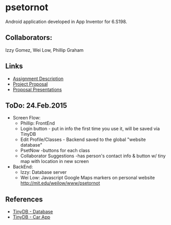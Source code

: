 # psetornot
Android application developed in App Inventor for 6.S198.

## Collaborators:
Izzy Gomez, Wei Low, Phillip Graham

## Links
* [Assignment Description](https://docs.google.com/document/d/122lMQwimmNUJPi_9JrN461NcQ3heumaPk_tlAecnVxI/edit?usp=sharing)
* [Project Proposal](https://docs.google.com/document/d/1q60MTPBHtoVfwjLIQEMVrf2yxY6auJ9KkGJQzaqwkP8/edit?usp=sharing)
* [Proposal Presentations](https://docs.google.com/presentation/d/1pDHII2nwpUIn4UF5sj5ziGEjYwj-xKTu4C9tSLXKUEs/edit?usp=sharing)

## ToDo: 24.Feb.2015
- Screen Flow:
  - Phillip: FrontEnd
  - Login button - put in info the first time you use it, will be saved via TinyDB
  - Edit Profile/Classes - Backend saved to the global "website database"
  - PsetNow -buttons for each class
  - Collaborator Suggestions -has person's contact info & button w/ tiny map with location in new screen
- BackEnd:
  - Izzy: Database server
  - Wei Low: Javascript Google Maps markers on personal website http://mit.edu/weilow/www/psetornot

## References
* [TinyDB - Database](http://explore.appinventor.mit.edu/ai2/pizzaparty)
* [TinyDB - Car App](http://appinventor.mit.edu/explore/ai2/android-wheres-my-car.html)

